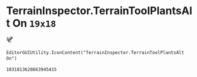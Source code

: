 # TerrainInspector.TerrainToolPlantsAlt On `19x18`
<img src="/img/TerrainInspector.TerrainToolPlantsAlt%20On.png" width=19 height=18>

``` CSharp
EditorGUIUtility.IconContent("TerrainInspector.TerrainToolPlantsAlt On")
```
```
1031813628663945415
```
